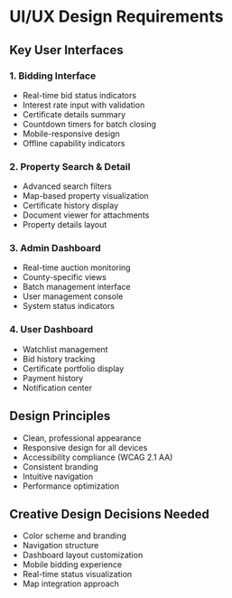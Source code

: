 # UI/UX Design Requirements

## Key User Interfaces

### 1. Bidding Interface
- Real-time bid status indicators
- Interest rate input with validation
- Certificate details summary
- Countdown timers for batch closing
- Mobile-responsive design
- Offline capability indicators

### 2. Property Search & Detail
- Advanced search filters
- Map-based property visualization
- Certificate history display
- Document viewer for attachments
- Property details layout

### 3. Admin Dashboard
- Real-time auction monitoring
- County-specific views
- Batch management interface
- User management console
- System status indicators

### 4. User Dashboard
- Watchlist management
- Bid history tracking
- Certificate portfolio display
- Payment history
- Notification center

## Design Principles
- Clean, professional appearance
- Responsive design for all devices
- Accessibility compliance (WCAG 2.1 AA)
- Consistent branding
- Intuitive navigation
- Performance optimization

## Creative Design Decisions Needed
- Color scheme and branding
- Navigation structure
- Dashboard layout customization
- Mobile bidding experience
- Real-time status visualization
- Map integration approach
